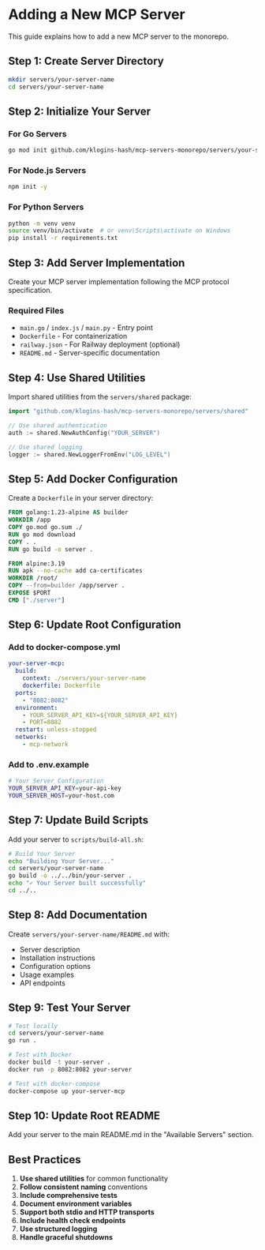 # Adding a New MCP Server

This guide explains how to add a new MCP server to the monorepo.

## Step 1: Create Server Directory

```bash
mkdir servers/your-server-name
cd servers/your-server-name
```

## Step 2: Initialize Your Server

### For Go Servers
```bash
go mod init github.com/klogins-hash/mcp-servers-monorepo/servers/your-server-name
```

### For Node.js Servers
```bash
npm init -y
```

### For Python Servers
```bash
python -m venv venv
source venv/bin/activate  # or venv\Scripts\activate on Windows
pip install -r requirements.txt
```

## Step 3: Add Server Implementation

Create your MCP server implementation following the MCP protocol specification.

### Required Files
- `main.go` / `index.js` / `main.py` - Entry point
- `Dockerfile` - For containerization
- `railway.json` - For Railway deployment (optional)
- `README.md` - Server-specific documentation

## Step 4: Use Shared Utilities

Import shared utilities from the `servers/shared` package:

```go
import "github.com/klogins-hash/mcp-servers-monorepo/servers/shared"

// Use shared authentication
auth := shared.NewAuthConfig("YOUR_SERVER")

// Use shared logging
logger := shared.NewLoggerFromEnv("LOG_LEVEL")
```

## Step 5: Add Docker Configuration

Create a `Dockerfile` in your server directory:

```dockerfile
FROM golang:1.23-alpine AS builder
WORKDIR /app
COPY go.mod go.sum ./
RUN go mod download
COPY . .
RUN go build -o server .

FROM alpine:3.19
RUN apk --no-cache add ca-certificates
WORKDIR /root/
COPY --from=builder /app/server .
EXPOSE $PORT
CMD ["./server"]
```

## Step 6: Update Root Configuration

### Add to docker-compose.yml
```yaml
your-server-mcp:
  build:
    context: ./servers/your-server-name
    dockerfile: Dockerfile
  ports:
    - "8082:8082"
  environment:
    - YOUR_SERVER_API_KEY=${YOUR_SERVER_API_KEY}
    - PORT=8082
  restart: unless-stopped
  networks:
    - mcp-network
```

### Add to .env.example
```bash
# Your Server Configuration
YOUR_SERVER_API_KEY=your-api-key
YOUR_SERVER_HOST=your-host.com
```

## Step 7: Update Build Scripts

Add your server to `scripts/build-all.sh`:

```bash
# Build Your Server
echo "Building Your Server..."
cd servers/your-server-name
go build -o ../../bin/your-server .
echo "✓ Your Server built successfully"
cd ../..
```

## Step 8: Add Documentation

Create `servers/your-server-name/README.md` with:
- Server description
- Installation instructions
- Configuration options
- Usage examples
- API endpoints

## Step 9: Test Your Server

```bash
# Test locally
cd servers/your-server-name
go run .

# Test with Docker
docker build -t your-server .
docker run -p 8082:8082 your-server

# Test with docker-compose
docker-compose up your-server-mcp
```

## Step 10: Update Root README

Add your server to the main README.md in the "Available Servers" section.

## Best Practices

1. **Use shared utilities** for common functionality
2. **Follow consistent naming** conventions
3. **Include comprehensive tests**
4. **Document environment variables**
5. **Support both stdio and HTTP transports**
6. **Include health check endpoints**
7. **Use structured logging**
8. **Handle graceful shutdowns**
